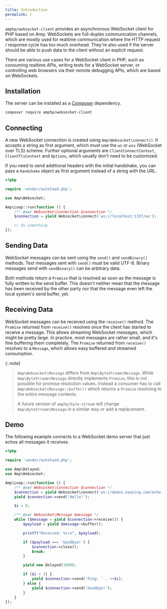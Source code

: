 ```yaml
---
title: Introduction
permalink: /
---
```

`amphp/websocket-client` provides an asynchronous WebSocket client for PHP based on Amp.
WebSockets are full-duplex communication channels, which are mostly used for realtime communication where the HTTP request / response cycle has too much overhead.
They're also used if the server should be able to push data to the client without an explicit request.

There are various use cases for a WebSocket client in PHP, such as consuming realtime APIs, writing tests for a WebSocket server, or controlling web browsers via their remote debugging APIs, which are based on WebSockets.

## Installation

The server can be installed as a [Composer](https://getcomposer.org/) dependency.

```bash
composer require amphp/websocket-client
```

## Connecting

A new WebSocket connection is created using `Amp\Websocket\connect()`.
It accepts a string as first argument, which must use the `ws` or `wss` (WebSocket over TLS) scheme.
Further optional arguments are `ClientConnectContext`, `ClientTlsContext` and `Options`, which usually don't need to be customized.

If you need to send additional headers with the initial handshake, you can pass a `Handshake` object as first argument instead of a string with the URL.

```php
<?php

require 'vendor/autoload.php';

use Amp\Websocket;

Amp\Loop::run(function () {
    /** @var Websocket\Connection $connection */
    $connection = yield Websocket\connect('ws://localhost:1337/ws');

    // do something
});
```

## Sending Data

WebSocket messages can be sent using the `send()` and `sendBinary()` methods.
Text messages sent with `send()` must be valid UTF-8.
Binary messages send with `sendBinary()` can be arbitrary data.

Both methods return a `Promise` that is resolved as soon as the message is fully written to the send buffer. This doesn't neither mean that the message has been received by the other party nor that the message even left the local system's send buffer, yet.

## Receiving Data

WebSocket messages can be received using the `receive()` method. The `Promise` returned from `receive()` resolves once the client has started to receive a message. This allows streaming WebSocket messages, which might be pretty large. In practice, most messages are rather small, and it's fine buffering them completely. The `Promise` returned from `receive()` resolves to a `Message`, which allows easy buffered and streamed consumption.

{:.note}
> `Amp\Websocket\Message` differs from `Amp\ByteStream\Message`.
> While `Amp\ByteStream\Message` directly implements `Promise`, this is not possible for promise resolution values.
> Instead a consumer has to call `Amp\Websocket\Message::buffer()` which returns a `Promise` resolving to the entire message contents.
>
> A future version of `amphp/byte-stream` will change `Amp\ByteStream\Message` in a similar way or add a replacement.

## Demo

The following example connects to a WebSocket demo server that just echos all messages it receives.

```php
<?php

require 'vendor/autoload.php';

use Amp\Delayed;
use Amp\Websocket;

Amp\Loop::run(function () {
    /** @var Websocket\Connection $connection */
    $connection = yield Websocket\connect('ws://demos.kaazing.com/echo');
    yield $connection->send('Hello!');

    $i = 0;

    /** @var Websocket\Message $message */
    while ($message = yield $connection->receive()) {
        $payload = yield $message->buffer();

        printf("Received: %s\n", $payload);

        if ($payload === 'Goodbye!') {
            $connection->close();
            break;
        }

        yield new Delayed(1000);

        if ($i < 3) {
            yield $connection->send('Ping: ' . ++$i);
        } else {
            yield $connection->send('Goodbye!');
        }
    }
});
```
